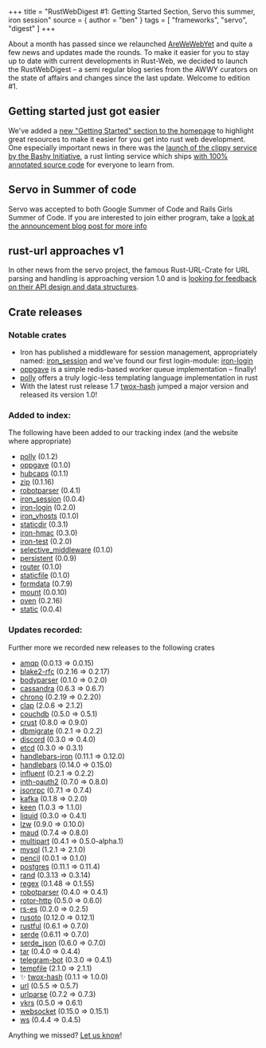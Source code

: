 +++
title = "RustWebDigest #1: Getting Started Section, Servo this summer, iron session"
source = { author = "ben" }
tags = [
  "frameworks",
  "servo",
  "digest"
]
+++

About a month has passed since we relaunched [AreWeWebYet](http://www.arewewebyet.org/) and quite a few news and updates made the rounds. To make it easier for you to stay up to date with current developments in Rust-Web, we decided to launch the RustWebDigest – a semi regular blog series from the AWWY curators on the state of affairs and changes since the last update. Welcome to edition #1.

## Getting started just got easier

We've added a [new "Getting Started" section to the homepage](/#getting-started) to highlight great resources to make it easier for you get into rust web development. One especially important news in there was the [launch of the clippy service by the Bashy Initiative](http://www.bashy.io/news/2016/03/05/clippy-linting-as-a-service/), a rust linting service which ships [with 100% annotated source code](https://clippy.bashy.io/docs/) for everyone to learn from.

## Servo in Summer of code

Servo was accepted to both Google Summer of Code and Rails Girls Summer of Code. If you are interested to join either program, take a [look at the announcement blog post for more info](https://blog.servo.org/2016/03/02/summer-of-code/)

## rust-url approaches v1

In other news from the servo project, the famous Rust-URL-Crate for URL parsing and handling is approaching version 1.0 and is [looking for feedback on their API design and data structures](https://github.com/servo/rust-url/pull/176).

## Crate releases

### Notable crates

 - Iron has published a middleware for session management, appropriately named: [iron_session](https://crates.io/crates/iron_session) and we've found our first login-module: [iron-login](https://crates.io/crates/iron-login)
 - [oppgave](https://crates.io/crates/oppgave) is a simple redis-based worker queue implementation – finally!
 - [polly](https://crates.io/crates/polly) offers a truly logic-less templating language implementation in rust
 - With the latest rust release 1.7 [twox-hash](https://crates.io/crates/twox-hash) jumped a major version and released its version 1.0!

### Added to index:
The following have been added to our tracking index (and the website where appropriate)

- [polly](https://crates.io/crates/polly)  (0.1.2)
- [oppgave](https://crates.io/crates/oppgave)  (0.1.0)
- [hubcaps](https://crates.io/crates/hubcaps)  (0.1.1)
- [zip](https://crates.io/crates/zip)  (0.1.16)
- [robotparser](https://crates.io/crates/robotparser)  (0.4.1)
- [iron_session](https://crates.io/crates/iron_session)  (0.0.4)
- [iron-login](https://crates.io/crates/iron-login)  (0.2.0)
- [iron_vhosts](https://crates.io/crates/iron_vhosts)  (0.1.0)
- [staticdir](https://crates.io/crates/staticdir)  (0.3.1)
- [iron-hmac](https://crates.io/crates/iron-hmac)  (0.3.0)
- [iron-test](https://crates.io/crates/iron-test)  (0.2.0)
- [selective_middleware](https://crates.io/crates/selective_middleware)  (0.1.0)
- [persistent](https://crates.io/crates/persistent)  (0.0.9)
- [router](https://crates.io/crates/router)  (0.1.0)
- [staticfile](https://crates.io/crates/staticfile)  (0.1.0)
- [formdata](https://crates.io/crates/formdata)  (0.7.9)
- [mount](https://crates.io/crates/mount)  (0.0.10)
- [oven](https://crates.io/crates/oven)  (0.2.16)
- [static](https://crates.io/crates/static)  (0.0.4)

### Updates recorded:

Further more we recorded new releases to the following crates

 - [amqp](https://crates.io/crates/amqp) (0.0.13 => 0.0.15)
 - [blake2-rfc](https://crates.io/crates/blake2-rfc) (0.2.16 => 0.2.17)
 - [bodyparser](https://crates.io/crates/bodyparser) (0.1.0 => 0.2.0)
 - [cassandra](https://crates.io/crates/cassandra) (0.6.3 => 0.6.7)
 - [chrono](https://crates.io/crates/chrono) (0.2.19 => 0.2.20)
 - [clap](https://crates.io/crates/clap) (2.0.6 => 2.1.2)
 - [couchdb](https://crates.io/crates/couchdb) (0.5.0 => 0.5.1)
 - [crust](https://crates.io/crates/crust) (0.8.0 => 0.9.0)
 - [dbmigrate](https://crates.io/crates/dbmigrate) (0.2.1 => 0.2.2)
 - [discord](https://crates.io/crates/discord) (0.3.0 => 0.4.0)
 - [etcd](https://crates.io/crates/etcd) (0.3.0 => 0.3.1)
 - [handlebars-iron](https://crates.io/crates/handlebars-iron) (0.11.1 => 0.12.0)
 - [handlebars](https://crates.io/crates/handlebars) (0.14.0 => 0.15.0)
 - [influent](https://crates.io/crates/influent) (0.2.1 => 0.2.2)
 - [inth-oauth2](https://crates.io/crates/inth-oauth2) (0.7.0 => 0.8.0)
 - [jsonrpc](https://crates.io/crates/jsonrpc) (0.7.1 => 0.7.4)
 - [kafka](https://crates.io/crates/kafka) (0.1.8 => 0.2.0)
 - [keen](https://crates.io/crates/keen) (1.0.3 => 1.1.0)
 - [liquid](https://crates.io/crates/liquid) (0.3.0 => 0.4.1)
 - [lzw](https://crates.io/crates/lzw) (0.9.0 => 0.10.0)
 - [maud](https://crates.io/crates/maud) (0.7.4 => 0.8.0)
 - [multipart](https://crates.io/crates/multipart) (0.4.1 => 0.5.0-alpha.1)
 - [mysql](https://crates.io/crates/mysql) (1.2.1 => 2.1.0)
 - [pencil](https://crates.io/crates/pencil) (0.0.1 => 0.1.0)
 - [postgres](https://crates.io/crates/postgres) (0.11.1 => 0.11.4)
 - [rand](https://crates.io/crates/rand) (0.3.13 => 0.3.14)
 - [regex](https://crates.io/crates/regex) (0.1.48 => 0.1.55)
 - [robotparser](https://crates.io/crates/robotparser) (0.4.0 => 0.4.1)
 - [rotor-http](https://crates.io/crates/rotor-http) (0.5.0 => 0.6.0)
 - [rs-es](https://crates.io/crates/rs-es) (0.2.0 => 0.2.5)
 - [rusoto](https://crates.io/crates/rusoto) (0.12.0 => 0.12.1)
 - [rustful](https://crates.io/crates/rustful) (0.6.1 => 0.7.0)
 - [serde](https://crates.io/crates/serde) (0.6.11 => 0.7.0)
 - [serde_json](https://crates.io/crates/serde_json) (0.6.0 => 0.7.0)
 - [tar](https://crates.io/crates/tar) (0.4.0 => 0.4.4)
 - [telegram-bot](https://crates.io/crates/telegram-bot) (0.3.0 => 0.4.1)
 - [tempfile](https://crates.io/crates/tempfile) (2.1.0 => 2.1.1)
 - ✨ [twox-hash](https://crates.io/crates/twox-hash) (0.1.1 => 1.0.0)
 - [url](https://crates.io/crates/url) (0.5.5 => 0.5.7)
 - [urlparse](https://crates.io/crates/urlparse) (0.7.2 => 0.7.3)
 - [vkrs](https://crates.io/crates/vkrs) (0.5.0 => 0.6.1)
 - [websocket](https://crates.io/crates/websocket) (0.15.0 => 0.15.1)
 - [ws](https://crates.io/crates/ws) (0.4.4 => 0.4.5)


Anything we missed? [Let us know](https://github.com/bashyHQ/arewewebyet/issues/new)!

